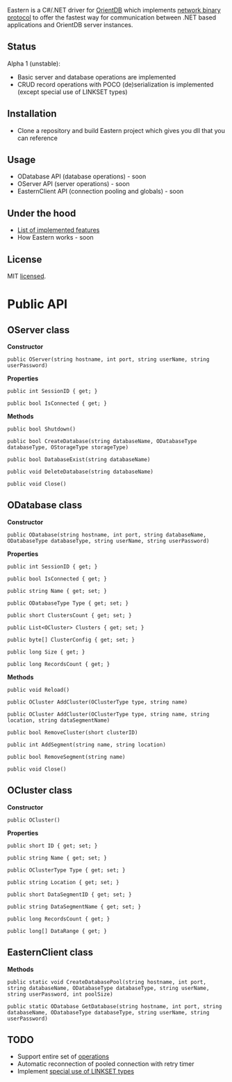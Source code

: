 Eastern is a C#/.NET driver for [OrientDB](http://code.google.com/p/orient/) which implements [network binary protocol](http://code.google.com/p/orient/wiki/NetworkBinaryProtocol) to offer the fastest way for communication between .NET based applications and OrientDB server instances.

Status
---

Alpha 1 (unstable):
- Basic server and database operations are implemented 
- CRUD record operations with POCO (de)serialization is implemented (except special use of LINKSET types)

Installation
---

- Clone a repository and build Eastern project which gives you dll that you can reference

Usage
---

- ODatabase API (database operations) - soon
- OServer API (server operations) - soon
- EasternClient API (connection pooling and globals) - soon

Under the hood
---

- [List of implemented features](https://github.com/yojimbo87/Eastern/blob/master/docs/Features.md)
- How Eastern works - soon

License
---

MIT [licensed](https://github.com/yojimbo87/Eastern/blob/master/LICENSE.md).

Public API
===

OServer class
---

**Constructor**

    public OServer(string hostname, int port, string userName, string userPassword)

**Properties**

    public int SessionID { get; }

    public bool IsConnected { get; }
    
**Methods**

    public bool Shutdown()

    public bool CreateDatabase(string databaseName, ODatabaseType databaseType, OStorageType storageType)

    public bool DatabaseExist(string databaseName)

    public void DeleteDatabase(string databaseName)

    public void Close()

ODatabase class
---

**Constructor**

    public ODatabase(string hostname, int port, string databaseName, ODatabaseType databaseType, string userName, string userPassword)

**Properties**

    public int SessionID { get; }

    public bool IsConnected { get; }
    
    public string Name { get; set; }
    
    public ODatabaseType Type { get; set; }
    
    public short ClustersCount { get; set; }
    
    public List<OCluster> Clusters { get; set; }
    
    public byte[] ClusterConfig { get; set; }
    
    public long Size { get; }
    
    public long RecordsCount { get; }
    
**Methods**

    public void Reload()

    public OCluster AddCluster(OClusterType type, string name)

    public OCluster AddCluster(OClusterType type, string name, string location, string dataSegmentName)

    public bool RemoveCluster(short clusterID)

    public int AddSegment(string name, string location)
    
    public bool RemoveSegment(string name)
    
    public void Close()

OCluster class
---

**Constructor**

    public OCluster()

**Properties**

    public short ID { get; set; }
    
    public string Name { get; set; }
    
    public OClusterType Type { get; set; }
    
    public string Location { get; set; }
    
    public short DataSegmentID { get; set; }
    
    public string DataSegmentName { get; set; }

    public long RecordsCount { get; }
    
    public long[] DataRange { get; }
    
EasternClient class
---

**Methods**

    public static void CreateDatabasePool(string hostname, int port, string databaseName, ODatabaseType databaseType, string userName, string userPassword, int poolSize)
    
    public static ODatabase GetDatabase(string hostname, int port, string databaseName, ODatabaseType databaseType, string userName, string userPassword)

TODO
---

- Support entire set of [operations](http://code.google.com/p/orient/wiki/NetworkBinaryProtocol#Operations)
- Automatic reconnection of pooled connection with retry timer
- Implement [special use of LINKSET types](http://code.google.com/p/orient/wiki/NetworkBinaryProtocol#Special_use_of_LINKSET_types)